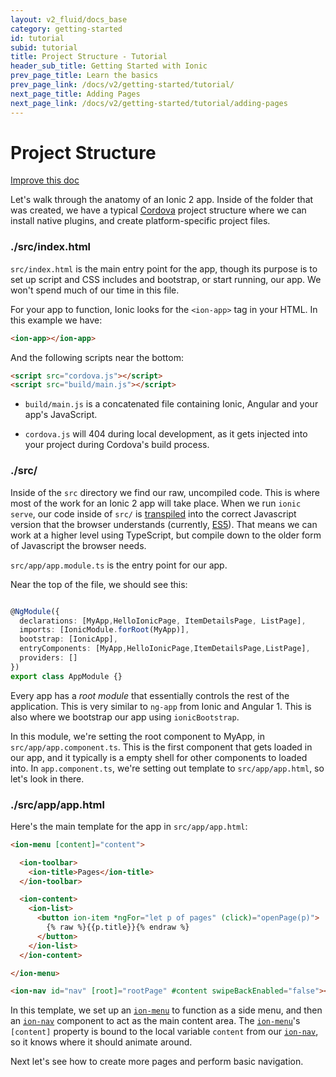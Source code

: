 ```yaml
---
layout: v2_fluid/docs_base
category: getting-started
id: tutorial
subid: tutorial
title: Project Structure - Tutorial
header_sub_title: Getting Started with Ionic
prev_page_title: Learn the basics
prev_page_link: /docs/v2/getting-started/tutorial/
next_page_title: Adding Pages
next_page_link: /docs/v2/getting-started/tutorial/adding-pages
---
```


# Project Structure

<a class="improve-v2-docs" href='https://github.com/driftyco/ionic-site/edit/master/docs/v2/getting-started/tutorial/project-structure/index.md'>
  Improve this doc
</a>

Let's walk through the anatomy of an Ionic 2 app. Inside of the folder that was created, we have a typical [Cordova](/docs/what-is/#cordova) project structure where we can install native plugins, and create platform-specific project files.

<h3 class="file-title">./src/index.html</h3>

`src/index.html` is the main entry point for the app, though its purpose is to set up script and CSS includes and bootstrap, or start running, our app. We won't spend much of our time in this file.

For your app to function, Ionic looks for the `<ion-app>` tag in your HTML. In this example we have:

```html
<ion-app></ion-app>
```

And the following scripts near the bottom:

```html
<script src="cordova.js"></script>
<script src="build/main.js"></script>
```

- `build/main.js` is a concatenated file containing Ionic, Angular and your app's JavaScript.

- `cordova.js` will 404 during local development, as it gets injected into your project during Cordova's build process.

<h3 class="file-title">./src/</h3>

Inside of the `src` directory we find our raw, uncompiled code. This is where most of the work for an Ionic 2 app will take place. When we run `ionic serve`, our code inside of `src/` is [transpiled](/docs/v2/resources/what-is/#transpiler) into the correct Javascript version that the browser understands (currently, [ES5](/docs/v2/resources/what-is/#es5)). That means we can work at a higher level using TypeScript, but compile down to the older form of Javascript the browser needs.

`src/app/app.module.ts` is the entry point for our app.

Near the top of the file, we should see this:

```ts

@NgModule({
  declarations: [MyApp,HelloIonicPage, ItemDetailsPage, ListPage],
  imports: [IonicModule.forRoot(MyApp)],
  bootstrap: [IonicApp],
  entryComponents: [MyApp,HelloIonicPage,ItemDetailsPage,ListPage],
  providers: []
})
export class AppModule {}
```

Every app has a *root module* that essentially controls the rest of the application. This is very similar to `ng-app` from Ionic and Angular 1. This is also where we bootstrap our app using `ionicBootstrap`.

In this module, we're setting the root component to MyApp, in `src/app/app.component.ts`. This is the first component that gets loaded in our app, and it typically is a empty shell for other components to loaded into. In `app.component.ts`, we're setting out template to `src/app/app.html`, so let's look in there.

<h3 class="file-title">./src/app/app.html</h3>


Here's the main template for the app in `src/app/app.html`:

```html
<ion-menu [content]="content">

  <ion-toolbar>
    <ion-title>Pages</ion-title>
  </ion-toolbar>

  <ion-content>
    <ion-list>
      <button ion-item *ngFor="let p of pages" (click)="openPage(p)">
        {% raw %}{{p.title}}{% endraw %}
      </button>
    </ion-list>
  </ion-content>

</ion-menu>

<ion-nav id="nav" [root]="rootPage" #content swipeBackEnabled="false"></ion-nav>
```

In this template, we set up an [`ion-menu`](/docs/v2/components/#menus) to function as a side menu, and then an [`ion-nav`](/docs/v2/api/components/nav/Nav/) component to act as the main content area. The [`ion-menu`](/docs/v2/components/#menus)'s `[content]` property is bound to the local variable `content` from our [`ion-nav`](/docs/v2/api/components/nav/Nav/), so it knows where it should animate around.

Next let's see how to create more pages and perform basic navigation.
